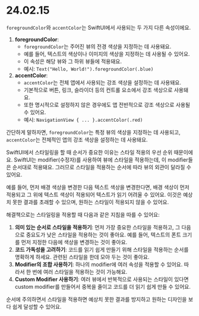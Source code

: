 # 24.02.15

`foregroundColor`와 `accentColor`는 SwiftUI에서 사용되는 두 가지 다른 속성이에요.

1. **foregroundColor**:
    - `foregroundColor`는 주어진 뷰의 전경 색상을 지정하는 데 사용돼요.
    - 예를 들어, 텍스트의 색상이나 이미지의 색상을 지정하는 데 사용될 수 있어요.
    - 이 속성은 해당 뷰와 그 하위 뷰들에 적용돼요.
    - 예시: `Text("Hello, World!").foregroundColor(.blue)`
2. **accentColor**:
    - `accentColor`는 전체 앱에서 사용되는 강조 색상을 설정하는 데 사용돼요.
    - 기본적으로 버튼, 링크, 슬라이더 등의 컨트롤 요소에서 강조 색상으로 사용돼요.
    - 또한 명시적으로 설정하지 않은 경우에도 앱 전반적으로 강조 색상으로 사용될 수 있어요.
    - 예시: `NavigationView { ... }.accentColor(.red)`

간단하게 말하자면, `foregroundColor`는 특정 뷰의 색상을 지정하는 데 사용되고, `accentColor`는 전체적인 앱의 강조 색상을 설정하는 데 사용돼요.

SwiftUI에서 스타일링을 할 때 순서가 중요한 이유는 스타일 적용의 우선 순위 때문이에요. SwiftUI는 modifier(수정자)를 사용하여 뷰에 스타일을 적용하는데, 이 modifier들은 순서대로 적용돼요. 그러므로 스타일을 적용하는 순서에 따라 뷰의 외관이 달라질 수 있어요.

예를 들어, 먼저 배경 색상을 변경한 다음 텍스트 색상을 변경한다면, 배경 색상이 먼저 적용되고 그 위에 텍스트 색상이 적용되어 텍스트가 읽기 어려울 수 있어요. 이것은 예상치 못한 결과를 초래할 수 있으며, 원하는 스타일이 적용되지 않을 수 있어요.

해결책으로는 스타일링을 적용할 때 다음과 같은 지침을 따를 수 있어요:

1. **의미 있는 순서로 스타일을 적용하기**: 먼저 가장 중요한 스타일을 적용하고, 그 다음으로 중요도가 낮은 스타일을 적용하는 것이 좋아요. 예를 들어, 텍스트의 폰트 크기를 먼저 지정한 다음에 색상을 변경하는 것이 좋아요.
2. **코드 가독성을 고려하기**: 코드를 읽기 쉽게 만들기 위해 스타일을 적용하는 순서를 명확하게 하세요. 관련된 스타일을 한데 모아 두는 것이 좋아요.
3. **Modifier의 조합 사용하기**: 하나의 modifier에 여러 속성을 적용할 수 있어요. 따라서 한 번에 여러 스타일을 적용하는 것이 가능해요.
4. **Custom Modifier 사용하기**: 여러 뷰에서 반복적으로 사용되는 스타일이 있다면 custom modifier를 만들어서 중복을 줄이고 코드를 더 읽기 쉽게 만들 수 있어요.

순서에 주의하면서 스타일을 적용하면 예상치 못한 결과를 방지하고 원하는 디자인을 보다 쉽게 달성할 수 있어요.